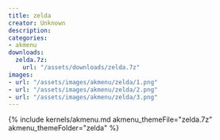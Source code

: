 ```yaml
---
title: zelda
creator: Unknown
description: 
categories:
- akmenu
downloads:
  zelda.7z:
    url: "/assets/downloads/zelda.7z"
images:
- url: "/assets/images/akmenu/zelda/1.png"
- url: "/assets/images/akmenu/zelda/2.png"
- url: "/assets/images/akmenu/zelda/3.png"
---
```


{% include kernels/akmenu.md akmenu_themeFile="zelda.7z" akmenu_themeFolder="zelda" %}
